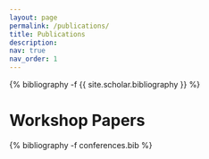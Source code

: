 ```yaml
---
layout: page
permalink: /publications/
title: Publications
description: 
nav: true
nav_order: 1
---
```

<!-- _pages/publications.md -->
<div class="publications">

{% bibliography -f {{ site.scholar.bibliography }} %}

</div>

# Workshop Papers 

<div class="publications">

{% bibliography -f conferences.bib %}

</div>